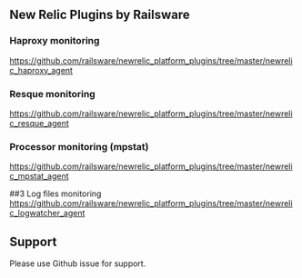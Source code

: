## New Relic Plugins by Railsware

### Haproxy monitoring
https://github.com/railsware/newrelic_platform_plugins/tree/master/newrelic_haproxy_agent

### Resque monitoring
https://github.com/railsware/newrelic_platform_plugins/tree/master/newrelic_resque_agent

### Processor monitoring (mpstat)
https://github.com/railsware/newrelic_platform_plugins/tree/master/newrelic_mpstat_agent

##3 Log files monitoring
https://github.com/railsware/newrelic_platform_plugins/tree/master/newrelic_logwatcher_agent

## Support

Please use Github issue for support.
